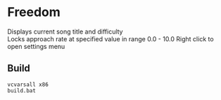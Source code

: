 # Freedom

Displays current song title and difficulty  
Locks approach rate at specified value in range 0.0 - 10.0
Right click to open settings menu

## Build

    vcvarsall x86
    build.bat
